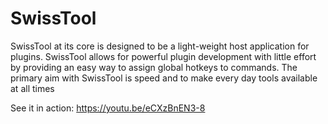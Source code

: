# SwissTool
SwissTool at its core is designed to be a light-weight host application for plugins. SwissTool allows for powerful plugin development with little effort by providing an easy way to assign global hotkeys to commands. The primary aim with SwissTool is speed and to make every day tools available at all times

See it in action: https://youtu.be/eCXzBnEN3-8
